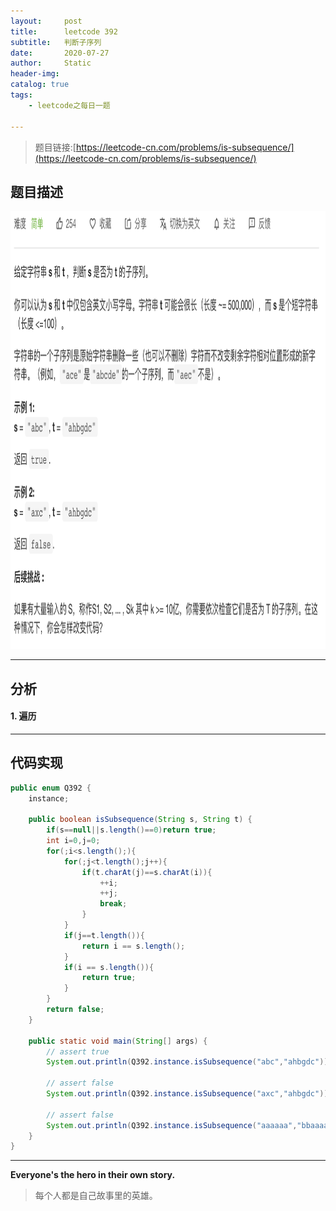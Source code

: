```yaml
---
layout:     post
title:      leetcode 392
subtitle:   判断子序列
date:       2020-07-27
author:     Static
header-img: 
catalog: true
tags:
    - leetcode之每日一题
    
---
```


> 题目链接:[https://leetcode-cn.com/problems/is-subsequence/](https://leetcode-cn.com/problems/is-subsequence/)

## 题目描述

<html>
    <img src="/img/leetcode/leetcode-392.png" width="700" height="700" /> 
</html>

---

## 分析

#### 1. 遍历

---

## 代码实现

```java
public enum Q392 {
    instance;

    public boolean isSubsequence(String s, String t) {
        if(s==null||s.length()==0)return true;
        int i=0,j=0;
        for(;i<s.length();){
            for(;j<t.length();j++){
                if(t.charAt(j)==s.charAt(i)){
                    ++i;
                    ++j;
                    break;
                }
            }
            if(j==t.length()){
                return i == s.length();
            }
            if(i == s.length()){
                return true;
            }
        }
        return false;
    }

    public static void main(String[] args) {
        // assert true
        System.out.println(Q392.instance.isSubsequence("abc","ahbgdc"));

        // assert false
        System.out.println(Q392.instance.isSubsequence("axc","ahbgdc"));

        // assert false
        System.out.println(Q392.instance.isSubsequence("aaaaaa","bbaaaa"));
    }
}
```

---

**Everyone's the hero in their own story.**

> 每个人都是自己故事里的英雄。